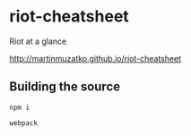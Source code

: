 # riot-cheatsheet
Riot at a glance

http://martinmuzatko.github.io/riot-cheatsheet


## Building the source

`npm i`

`webpack`
